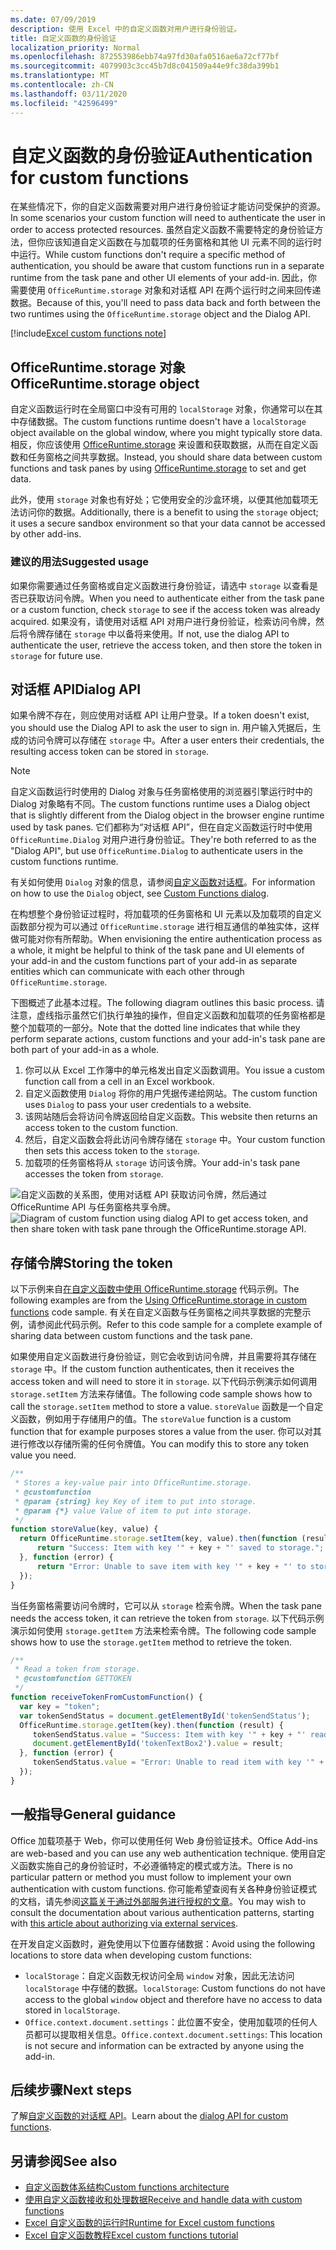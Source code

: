 ```yaml
---
ms.date: 07/09/2019
description: 使用 Excel 中的自定义函数对用户进行身份验证。
title: 自定义函数的身份验证
localization_priority: Normal
ms.openlocfilehash: 872553986ebb74a97fd30afa0516ae6a72cf77bf
ms.sourcegitcommit: 4079903c3cc45b7d8c041509a44e9fc38da399b1
ms.translationtype: MT
ms.contentlocale: zh-CN
ms.lasthandoff: 03/11/2020
ms.locfileid: "42596499"
---
```

# <a name="authentication-for-custom-functions"></a><span data-ttu-id="c313c-103">自定义函数的身份验证</span><span class="sxs-lookup"><span data-stu-id="c313c-103">Authentication for custom functions</span></span>

<span data-ttu-id="c313c-104">在某些情况下，你的自定义函数需要对用户进行身份验证才能访问受保护的资源。</span><span class="sxs-lookup"><span data-stu-id="c313c-104">In some scenarios your custom function will need to authenticate the user in order to access protected resources.</span></span> <span data-ttu-id="c313c-105">虽然自定义函数不需要特定的身份验证方法，但你应该知道自定义函数在与加载项的任务窗格和其他 UI 元素不同的运行时中运行。</span><span class="sxs-lookup"><span data-stu-id="c313c-105">While custom functions don't require a specific method of authentication, you should be aware that custom functions run in a separate runtime from the task pane and other UI elements of your add-in.</span></span> <span data-ttu-id="c313c-106">因此，你需要使用 `OfficeRuntime.storage` 对象和对话框 API 在两个运行时之间来回传递数据。</span><span class="sxs-lookup"><span data-stu-id="c313c-106">Because of this, you'll need to pass data back and forth between the two runtimes using the `OfficeRuntime.storage` object and the Dialog API.</span></span>

[!include[Excel custom functions note](../includes/excel-custom-functions-note.md)]

## <a name="officeruntimestorage-object"></a><span data-ttu-id="c313c-107">OfficeRuntime.storage 对象</span><span class="sxs-lookup"><span data-stu-id="c313c-107">OfficeRuntime.storage object</span></span>

<span data-ttu-id="c313c-108">自定义函数运行时在全局窗口中没有可用的 `localStorage` 对象，你通常可以在其中存储数据。</span><span class="sxs-lookup"><span data-stu-id="c313c-108">The custom functions runtime doesn't have a `localStorage` object available on the global window, where you might typically store data.</span></span> <span data-ttu-id="c313c-109">相反，你应该使用 [OfficeRuntime.storage](/javascript/api/office-runtime/officeruntime.storage) 来设置和获取数据，从而在自定义函数和任务窗格之间共享数据。</span><span class="sxs-lookup"><span data-stu-id="c313c-109">Instead, you should share data between custom functions and task panes by using [OfficeRuntime.storage](/javascript/api/office-runtime/officeruntime.storage) to set and get data.</span></span>

<span data-ttu-id="c313c-110">此外，使用 `storage` 对象也有好处；它使用安全的沙盒环境，以便其他加载项无法访问你的数据。</span><span class="sxs-lookup"><span data-stu-id="c313c-110">Additionally, there is a benefit to using the `storage` object; it uses a secure sandbox environment so that your data cannot be accessed by other add-ins.</span></span>

### <a name="suggested-usage"></a><span data-ttu-id="c313c-111">建议的用法</span><span class="sxs-lookup"><span data-stu-id="c313c-111">Suggested usage</span></span>

<span data-ttu-id="c313c-112">如果你需要通过任务窗格或自定义函数进行身份验证，请选中 `storage` 以查看是否已获取访问令牌。</span><span class="sxs-lookup"><span data-stu-id="c313c-112">When you need to authenticate either from the task pane or a custom function, check `storage` to see if the access token was already acquired.</span></span> <span data-ttu-id="c313c-113">如果没有，请使用对话框 API 对用户进行身份验证，检索访问令牌，然后将令牌存储在 `storage` 中以备将来使用。</span><span class="sxs-lookup"><span data-stu-id="c313c-113">If not, use the dialog API to authenticate the user, retrieve the access token, and then store the token in `storage` for future use.</span></span>

## <a name="dialog-api"></a><span data-ttu-id="c313c-114">对话框 API</span><span class="sxs-lookup"><span data-stu-id="c313c-114">Dialog API</span></span>

<span data-ttu-id="c313c-115">如果令牌不存在，则应使用对话框 API 让用户登录。</span><span class="sxs-lookup"><span data-stu-id="c313c-115">If a token doesn't exist, you should use the Dialog API to ask the user to sign in.</span></span> <span data-ttu-id="c313c-116">用户输入凭据后，生成的访问令牌可以存储在 `storage` 中。</span><span class="sxs-lookup"><span data-stu-id="c313c-116">After a user enters their credentials, the resulting access token can be stored in `storage`.</span></span>

> [!NOTE]
> <span data-ttu-id="c313c-117">自定义函数运行时使用的 Dialog 对象与任务窗格使用的浏览器引擎运行时中的 Dialog 对象略有不同。</span><span class="sxs-lookup"><span data-stu-id="c313c-117">The custom functions runtime uses a Dialog object that is slightly different from the Dialog object in the browser engine runtime used by task panes.</span></span> <span data-ttu-id="c313c-118">它们都称为“对话框 API”，但在自定义函数运行时中使用 `OfficeRuntime.Dialog` 对用户进行身份验证。</span><span class="sxs-lookup"><span data-stu-id="c313c-118">They're both referred to as the "Dialog API", but use `OfficeRuntime.Dialog` to authenticate users in the custom functions runtime.</span></span>

<span data-ttu-id="c313c-119">有关如何使用 `Dialog` 对象的信息，请参阅[自定义函数对话框](../excel/custom-functions-dialog.md)。</span><span class="sxs-lookup"><span data-stu-id="c313c-119">For information on how to use the `Dialog` object, see [Custom Functions dialog](../excel/custom-functions-dialog.md).</span></span>

<span data-ttu-id="c313c-120">在构想整个身份验证过程时，将加载项的任务窗格和 UI 元素以及加载项的自定义函数部分视为可以通过 `OfficeRuntime.storage` 进行相互通信的单独实体，这样做可能对你有所帮助。</span><span class="sxs-lookup"><span data-stu-id="c313c-120">When envisioning the entire authentication process as a whole, it might be helpful to think of the task pane and UI elements of your add-in and the custom functions part of your add-in as separate entities which can communicate with each other through `OfficeRuntime.storage`.</span></span>

<span data-ttu-id="c313c-121">下图概述了此基本过程。</span><span class="sxs-lookup"><span data-stu-id="c313c-121">The following diagram outlines this basic process.</span></span> <span data-ttu-id="c313c-122">请注意，虚线指示虽然它们执行单独的操作，但自定义函数和加载项的任务窗格都是整个加载项的一部分。</span><span class="sxs-lookup"><span data-stu-id="c313c-122">Note that the dotted line indicates that while they perform separate actions, custom functions and your add-in's task pane are both part of your add-in as a whole.</span></span>

1. <span data-ttu-id="c313c-123">你可以从 Excel 工作簿中的单元格发出自定义函数调用。</span><span class="sxs-lookup"><span data-stu-id="c313c-123">You issue a custom function call from a cell in an Excel workbook.</span></span>
2. <span data-ttu-id="c313c-124">自定义函数使用 `Dialog` 将你的用户凭据传递给网站。</span><span class="sxs-lookup"><span data-stu-id="c313c-124">The custom function uses `Dialog` to pass your user credentials to a website.</span></span>
3. <span data-ttu-id="c313c-125">该网站随后会将访问令牌返回给自定义函数。</span><span class="sxs-lookup"><span data-stu-id="c313c-125">This website then returns an access token to the custom function.</span></span>
4. <span data-ttu-id="c313c-126">然后，自定义函数会将此访问令牌存储在 `storage` 中。</span><span class="sxs-lookup"><span data-stu-id="c313c-126">Your custom function then sets this access token to the `storage`.</span></span>
5. <span data-ttu-id="c313c-127">加载项的任务窗格将从 `storage` 访问该令牌。</span><span class="sxs-lookup"><span data-stu-id="c313c-127">Your add-in's task pane accesses the token from `storage`.</span></span>

<span data-ttu-id="c313c-128">![自定义函数的关系图，使用对话框 API 获取访问令牌，然后通过 OfficeRuntime API 与任务窗格共享令牌。](../images/authentication-diagram.png "身份验证图。")</span><span class="sxs-lookup"><span data-stu-id="c313c-128">![Diagram of custom function using dialog API to get access token, and then share token with task pane through the OfficeRuntime.storage API.](../images/authentication-diagram.png "Authentication diagram.")</span></span>

## <a name="storing-the-token"></a><span data-ttu-id="c313c-129">存储令牌</span><span class="sxs-lookup"><span data-stu-id="c313c-129">Storing the token</span></span>

<span data-ttu-id="c313c-130">以下示例来自[在自定义函数中使用 OfficeRuntime.storage](https://github.com/OfficeDev/PnP-OfficeAddins/tree/master/Excel-custom-functions/AsyncStorage) 代码示例。</span><span class="sxs-lookup"><span data-stu-id="c313c-130">The following examples are from the [Using OfficeRuntime.storage in custom functions](https://github.com/OfficeDev/PnP-OfficeAddins/tree/master/Excel-custom-functions/AsyncStorage) code sample.</span></span> <span data-ttu-id="c313c-131">有关在自定义函数与任务窗格之间共享数据的完整示例，请参阅此代码示例。</span><span class="sxs-lookup"><span data-stu-id="c313c-131">Refer to this code sample for a complete example of sharing data between custom functions and the task pane.</span></span>

<span data-ttu-id="c313c-132">如果使用自定义函数进行身份验证，则它会收到访问令牌，并且需要将其存储在 `storage` 中。</span><span class="sxs-lookup"><span data-stu-id="c313c-132">If the custom function authenticates, then it receives the access token and will need to store it in `storage`.</span></span> <span data-ttu-id="c313c-133">以下代码示例演示如何调用 `storage.setItem` 方法来存储值。</span><span class="sxs-lookup"><span data-stu-id="c313c-133">The following code sample shows how to call the `storage.setItem` method to store a value.</span></span> <span data-ttu-id="c313c-134">`storeValue` 函数是一个自定义函数，例如用于存储用户的值。</span><span class="sxs-lookup"><span data-stu-id="c313c-134">The `storeValue` function is a custom function that for example purposes stores a value from the user.</span></span> <span data-ttu-id="c313c-135">你可以对其进行修改以存储所需的任何令牌值。</span><span class="sxs-lookup"><span data-stu-id="c313c-135">You can modify this to store any token value you need.</span></span>

```js
/**
 * Stores a key-value pair into OfficeRuntime.storage.
 * @customfunction
 * @param {string} key Key of item to put into storage.
 * @param {*} value Value of item to put into storage.
 */
function storeValue(key, value) {
  return OfficeRuntime.storage.setItem(key, value).then(function (result) {
      return "Success: Item with key '" + key + "' saved to storage.";
  }, function (error) {
      return "Error: Unable to save item with key '" + key + "' to storage. " + error;
  });
}
```

<span data-ttu-id="c313c-136">当任务窗格需要访问令牌时，它可以从 `storage` 检索令牌。</span><span class="sxs-lookup"><span data-stu-id="c313c-136">When the task pane needs the access token, it can retrieve the token from `storage`.</span></span> <span data-ttu-id="c313c-137">以下代码示例演示如何使用 `storage.getItem` 方法来检索令牌。</span><span class="sxs-lookup"><span data-stu-id="c313c-137">The following code sample shows how to use the `storage.getItem` method to retrieve the token.</span></span>

```js
/**
 * Read a token from storage.
 * @customfunction GETTOKEN
 */
function receiveTokenFromCustomFunction() {
  var key = "token";
  var tokenSendStatus = document.getElementById('tokenSendStatus');
  OfficeRuntime.storage.getItem(key).then(function (result) {
     tokenSendStatus.value = "Success: Item with key '" + key + "' read from storage.";
     document.getElementById('tokenTextBox2').value = result;
  }, function (error) {
     tokenSendStatus.value = "Error: Unable to read item with key '" + key + "' from storage. " + error;
  });
}
```

## <a name="general-guidance"></a><span data-ttu-id="c313c-138">一般指导</span><span class="sxs-lookup"><span data-stu-id="c313c-138">General guidance</span></span>

<span data-ttu-id="c313c-139">Office 加载项基于 Web，你可以使用任何 Web 身份验证技术。</span><span class="sxs-lookup"><span data-stu-id="c313c-139">Office Add-ins are web-based and you can use any web authentication technique.</span></span> <span data-ttu-id="c313c-140">使用自定义函数实施自己的身份验证时，不必遵循特定的模式或方法。</span><span class="sxs-lookup"><span data-stu-id="c313c-140">There is no particular pattern or method you must follow to implement your own authentication with custom functions.</span></span> <span data-ttu-id="c313c-141">你可能希望查阅有关各种身份验证模式的文档，请先参阅[这篇关于通过外部服务进行授权的文章](../develop/auth-external-add-ins.md)。</span><span class="sxs-lookup"><span data-stu-id="c313c-141">You may wish to consult the documentation about various authentication patterns, starting with [this article about authorizing via external services](../develop/auth-external-add-ins.md).</span></span>  

<span data-ttu-id="c313c-142">在开发自定义函数时，避免使用以下位置存储数据：</span><span class="sxs-lookup"><span data-stu-id="c313c-142">Avoid using the following locations to store data when developing custom functions:</span></span>  

- <span data-ttu-id="c313c-143">`localStorage`：自定义函数无权访问全局 `window` 对象，因此无法访问 `localStorage` 中存储的数据。</span><span class="sxs-lookup"><span data-stu-id="c313c-143">`localStorage`: Custom functions do not have access to the global `window` object and therefore have no access to data stored in `localStorage`.</span></span>
- <span data-ttu-id="c313c-144">`Office.context.document.settings`：此位置不安全，使用加载项的任何人员都可以提取相关信息。</span><span class="sxs-lookup"><span data-stu-id="c313c-144">`Office.context.document.settings`:  This location is not secure and information can be extracted by anyone using the add-in.</span></span>

## <a name="next-steps"></a><span data-ttu-id="c313c-145">后续步骤</span><span class="sxs-lookup"><span data-stu-id="c313c-145">Next steps</span></span>
<span data-ttu-id="c313c-146">了解[自定义函数的对话框 API](custom-functions-dialog.md)。</span><span class="sxs-lookup"><span data-stu-id="c313c-146">Learn about the [dialog API for custom functions](custom-functions-dialog.md).</span></span>

## <a name="see-also"></a><span data-ttu-id="c313c-147">另请参阅</span><span class="sxs-lookup"><span data-stu-id="c313c-147">See also</span></span>

* [<span data-ttu-id="c313c-148">自定义函数体系结构</span><span class="sxs-lookup"><span data-stu-id="c313c-148">Custom functions architecture</span></span>](custom-functions-architecture.md)
* [<span data-ttu-id="c313c-149">使用自定义函数接收和处理数据</span><span class="sxs-lookup"><span data-stu-id="c313c-149">Receive and handle data with custom functions</span></span>](custom-functions-web-reqs.md)
* [<span data-ttu-id="c313c-150">Excel 自定义函数的运行时</span><span class="sxs-lookup"><span data-stu-id="c313c-150">Runtime for Excel custom functions</span></span>](custom-functions-runtime.md)
* [<span data-ttu-id="c313c-151">Excel 自定义函数教程</span><span class="sxs-lookup"><span data-stu-id="c313c-151">Excel custom functions tutorial</span></span>](excel-tutorial-custom-functions.md)
